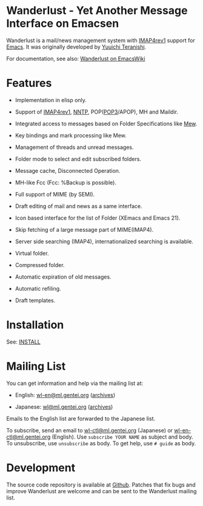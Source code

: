 Wanderlust - Yet Another Message Interface on Emacsen
=====================================================

Wanderlust is a mail/news management system with [IMAP4rev1][1] support for
[Emacs][2]. It was originally developed by [Yuuichi Teranishi][3].

For documentation, see also: [Wanderlust on EmacsWiki][4]


Features
========

  * Implementation in elisp only.

  * Support of [IMAP4rev1][5], [NNTP][6], POP([POP3][7]/APOP), MH and Maildir.

  * Integrated access to messages based on Folder Specifications like [Mew][8].

  * Key bindings and mark processing like Mew.

  * Management of threads and unread messages.
 
  * Folder mode to select and edit subscribed folders.

  * Message cache, Disconnected Operation.

  * MH-like Fcc (Fcc: %Backup is possible).

  * Full support of MIME (by SEMI).

  * Draft editing of mail and news as a same interface.

  * Icon based interface for the list of Folder (XEmacs and Emacs 21).

  * Skip fetching of a large message part of MIME(IMAP4).

  * Server side searching (IMAP4), internationalized searching is available.

  * Virtual folder.

  * Compressed folder.

  * Automatic expiration of old messages.

  * Automatic refiling.

  * Draft templates.


Installation
============

See: [INSTALL](INSTALL)


Mailing List
============

You can get information and help via the mailing list at:

  * English: [wl-en@ml.gentei.org][9] ([archives][10])

  * Japanese: [wl@ml.gentei.org][11] ([archives][12])

Emails to the English list are forwarded to the Japanese list.

To subscribe, send an email to [wl-ctl@ml.gentei.org][13] (Japanese) or
[wl-en-ctl@ml.gentei.org][14] (English). Use `subscribe YOUR NAME` as subject
and body. To unsubscribe, use `unsubscribe` as body. To get help, use `# guide`
as body.


Development
===========

The source code repository is available at [Github][15]. Patches that
fix bugs and improve Wanderlust are welcome and can be sent to the
Wanderlust mailing list.

[1]: http://en.wikipedia.org/wiki/Internet_Message_Access_Protocol

[2]: http://www.gnu.org/software/emacs/

[3]: mailto:teranisi@gohome.org

[4]: http://www.emacswiki.org/emacs/WanderLust

[5]: http://tools.ietf.org/html/rfc3501 "M. Crispin, 'INTERNET MESSAGE ACCESS PROTOCOL - VERSION 4rev1', RFC 3501, 2003"

[6]: http://tools.ietf.org/html/rfc977 "B. Kantor and P. Lapsley, 'Network News Transfer Protocol: A Proposed Standard for the Stream-Based Transmission of News', RFC 977, 1986"

[7]: http://tools.ietf.org/html/rfc1939 "J. Myers, M. Rose, 'Post Office Protocol - Version 3', RFC 1939, 1996"

[8]: http://www.mew.org/ "'Mew - Messaging in the Emacs World', (Copyright (C) 1994, 1995, 1996, 1997, 1998 Mew developing team)"

[9]: mailto:wl-en@ml.gentei.org

[10]: http://news.gmane.org/gmane.mail.wanderlust.general

[11]: wl@ml.gentei.org

[12]: http://news.gmane.org/gmane.mail.wanderlust.general.japanese

[13]: mailto:wl-ctl@ml.gentei.org

[14]: mailto:wl-en-ctl@ml.gentei.org

[15]: https://github.com/wanderlust/wanderlust
